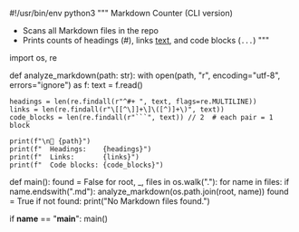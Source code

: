 #!/usr/bin/env python3
"""
Markdown Counter (CLI version)
- Scans all Markdown files in the repo
- Prints counts of headings (#), links [text](url), and code blocks (```...```)
"""

import os, re

def analyze_markdown(path: str):
    with open(path, "r", encoding="utf-8", errors="ignore") as f:
        text = f.read()

    headings = len(re.findall(r"^#+ ", text, flags=re.MULTILINE))
    links = len(re.findall(r"\[[^\]]+\]\([^)]+\)", text))
    code_blocks = len(re.findall(r"```", text)) // 2  # each pair = 1 block

    print(f"\n📄 {path}")
    print(f"  Headings:    {headings}")
    print(f"  Links:       {links}")
    print(f"  Code blocks: {code_blocks}")

def main():
    found = False
    for root, _, files in os.walk("."):
        for name in files:
            if name.endswith(".md"):
                analyze_markdown(os.path.join(root, name))
                found = True
    if not found:
        print("No Markdown files found.")

if __name__ == "__main__":
    main()
